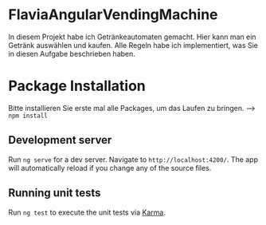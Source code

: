 # FlaviaAngularVendingMachine

In diesem Projekt habe ich Getränkeautomaten gemacht. Hier kann man ein Getränk auswählen und kaufen. Alle Regeln habe ich implementiert, was Sie in diesen Aufgabe beschrieben haben.

# Package Installation

Bitte installieren Sie erste mal alle Packages, um das Laufen zu bringen. --> `npm install`

## Development server

Run `ng serve` for a dev server. Navigate to `http://localhost:4200/`. The app will automatically reload if you change any of the source files.

## Running unit tests

Run `ng test` to execute the unit tests via [Karma](https://karma-runner.github.io).
